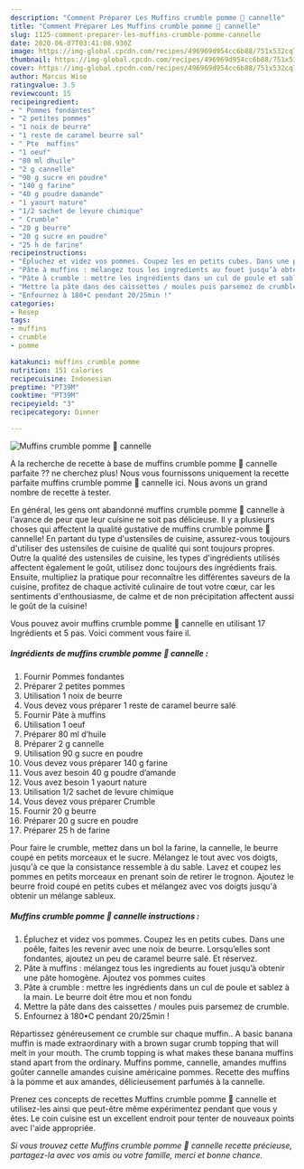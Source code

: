 ```yaml
---
description: "Comment Préparer Les Muffins crumble pomme 🍎 cannelle"
title: "Comment Préparer Les Muffins crumble pomme 🍎 cannelle"
slug: 1125-comment-preparer-les-muffins-crumble-pomme-cannelle
date: 2020-06-07T03:41:08.930Z
image: https://img-global.cpcdn.com/recipes/496969d954cc6b88/751x532cq70/muffins-crumble-pomme-🍎-cannelle-photo-principale-de-la-recette.jpg
thumbnail: https://img-global.cpcdn.com/recipes/496969d954cc6b88/751x532cq70/muffins-crumble-pomme-🍎-cannelle-photo-principale-de-la-recette.jpg
cover: https://img-global.cpcdn.com/recipes/496969d954cc6b88/751x532cq70/muffins-crumble-pomme-🍎-cannelle-photo-principale-de-la-recette.jpg
author: Marcus Wise
ratingvalue: 3.5
reviewcount: 15
recipeingredient:
- " Pommes fondantes"
- "2 petites pommes"
- "1 noix de beurre"
- "1 reste de caramel beurre sal"
- " Pte  muffins"
- "1 oeuf"
- "80 ml dhuile"
- "2 g cannelle"
- "90 g sucre en poudre"
- "140 g farine"
- "40 g poudre damande"
- "1 yaourt nature"
- "1/2 sachet de levure chimique"
- " Crumble"
- "20 g beurre"
- "20 g sucre en poudre"
- "25 h de farine"
recipeinstructions:
- "Épluchez et videz vos pommes. Coupez les en petits cubes. Dans une poêle, faites les revenir avec une noix de beurre. Lorsqu’elles sont fondantes, ajoutez un peu de caramel beurre salé. Et réservez."
- "Pâte à muffins : mélangez tous les ingredients au fouet jusqu’à obtenir une pâte homogène. Ajoutez vos pommes cuites"
- "Pâte à crumble : mettre les ingrédients dans un cul de poule et sablez à la main. Le beurre doit être mou et non fondu"
- "Mettre la pâte dans des caissettes / moules puis parsemez de crumble."
- "Enfournez à 180•C pendant 20/25min !"
categories:
- Resep
tags:
- muffins
- crumble
- pomme

katakunci: muffins crumble pomme 
nutrition: 151 calories
recipecuisine: Indonesian
preptime: "PT39M"
cooktime: "PT39M"
recipeyield: "3"
recipecategory: Dinner

---
```



![Muffins crumble pomme 🍎 cannelle](https://img-global.cpcdn.com/recipes/496969d954cc6b88/751x532cq70/muffins-crumble-pomme-🍎-cannelle-photo-principale-de-la-recette.jpg)

A la recherche de recette à base de muffins crumble pomme 🍎 cannelle parfaite ?? ne cherchez plus! Nous vous fournissons uniquement la recette parfaite muffins crumble pomme 🍎 cannelle ici. Nous avons un grand nombre de recette à tester.

En général, les gens ont abandonné muffins crumble pomme 🍎 cannelle à l'avance de peur que leur cuisine ne soit pas délicieuse. Il y a plusieurs choses qui affectent la qualité gustative de muffins crumble pomme 🍎 cannelle! En partant du type d'ustensiles de cuisine, assurez-vous toujours d'utiliser des ustensiles de cuisine de qualité qui sont toujours propres. Outre la qualité des ustensiles de cuisine, les types d'ingrédients utilisés affectent également le goût, utilisez donc toujours des ingrédients frais. Ensuite, multipliez la pratique pour reconnaître les différentes saveurs de la cuisine, profitez de chaque activité culinaire de tout votre cœur, car les sentiments d'enthousiasme, de calme et de non précipitation affectent aussi le goût de la cuisine!

<!--inarticleads1-->

Vous pouvez avoir muffins crumble pomme 🍎 cannelle en utilisant 17 Ingrédients et 5 pas. Voici comment vous faire il.

##### Ingrédients de muffins crumble pomme 🍎 cannelle :

1. Fournir  Pommes fondantes
1. Préparer 2 petites pommes
1. Utilisation 1 noix de beurre
1. Vous devez vous préparer 1 reste de caramel beurre salé
1. Fournir  Pâte à muffins
1. Utilisation 1 oeuf
1. Préparer 80 ml d’huile
1. Préparer 2 g cannelle
1. Utilisation 90 g sucre en poudre
1. Vous devez vous préparer 140 g farine
1. Vous avez besoin 40 g poudre d’amande
1. Vous avez besoin 1 yaourt nature
1. Utilisation 1/2 sachet de levure chimique
1. Vous devez vous préparer  Crumble
1. Fournir 20 g beurre
1. Préparer 20 g sucre en poudre
1. Préparer 25 h de farine


Pour faire le crumble, mettez dans un bol la farine, la cannelle, le beurre coupé en petits morceaux et le sucre. Mélangez le tout avec vos doigts, jusqu&#39;à ce que la consistance ressemble à du sable. Lavez et coupez les pommes en petits morceaux en prenant soin de retirer le trognon. Ajoutez le beurre froid coupé en petits cubes et mélangez avec vos doigts jusqu&#39;à obtenir un mélange sableux. 

<!--inarticleads2-->

##### Muffins crumble pomme 🍎 cannelle instructions :

1. Épluchez et videz vos pommes. Coupez les en petits cubes. Dans une poêle, faites les revenir avec une noix de beurre. Lorsqu’elles sont fondantes, ajoutez un peu de caramel beurre salé. Et réservez.
1. Pâte à muffins : mélangez tous les ingredients au fouet jusqu’à obtenir une pâte homogène. Ajoutez vos pommes cuites
1. Pâte à crumble : mettre les ingrédients dans un cul de poule et sablez à la main. Le beurre doit être mou et non fondu
1. Mettre la pâte dans des caissettes / moules puis parsemez de crumble.
1. Enfournez à 180•C pendant 20/25min !


Répartissez généreusement ce crumble sur chaque muffin.. A basic banana muffin is made extraordinary with a brown sugar crumb topping that will melt in your mouth. The crumb topping is what makes these banana muffins stand apart from the ordinary. Muffins pomme, cannelle, amandes muffins goûter cannelle amandes cuisine américaine pommes. Recette des muffins à la pomme et aux amandes, délicieusement parfumés à la cannelle. 

<!--inarticleads1-->

<p>
Prenez ces concepts de recettes Muffins crumble pomme 🍎 cannelle et utilisez-les ainsi que peut-être même expérimentez pendant que vous y êtes. Le coin cuisine est un excellent endroit pour tenter de nouveaux points avec l'aide appropriée.
</p>

<p>
<i>Si vous trouvez cette Muffins crumble pomme 🍎 cannelle recette précieuse, partagez-la avec vos amis ou votre famille, merci et bonne chance.</i>
</p>
